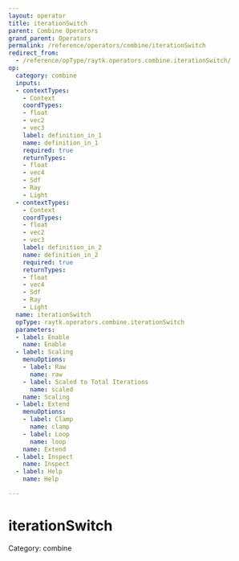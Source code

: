 ```yaml
---
layout: operator
title: iterationSwitch
parent: Combine Operators
grand_parent: Operators
permalink: /reference/operators/combine/iterationSwitch
redirect_from:
  - /reference/opType/raytk.operators.combine.iterationSwitch/
op:
  category: combine
  inputs:
  - contextTypes:
    - Context
    coordTypes:
    - float
    - vec2
    - vec3
    label: definition_in_1
    name: definition_in_1
    required: true
    returnTypes:
    - float
    - vec4
    - Sdf
    - Ray
    - Light
  - contextTypes:
    - Context
    coordTypes:
    - float
    - vec2
    - vec3
    label: definition_in_2
    name: definition_in_2
    required: true
    returnTypes:
    - float
    - vec4
    - Sdf
    - Ray
    - Light
  name: iterationSwitch
  opType: raytk.operators.combine.iterationSwitch
  parameters:
  - label: Enable
    name: Enable
  - label: Scaling
    menuOptions:
    - label: Raw
      name: raw
    - label: Scaled to Total Iterations
      name: scaled
    name: Scaling
  - label: Extend
    menuOptions:
    - label: Clamp
      name: clamp
    - label: Loop
      name: loop
    name: Extend
  - label: Inspect
    name: Inspect
  - label: Help
    name: Help

---
```


# iterationSwitch

Category: combine

